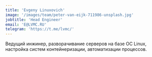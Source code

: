 ```yaml
---
title: 'Evgeny Linuxovich'
image: '/images/team/peter-van-eijk-711986-unsplash.jpg'
jobtitle: 'Head Engineer'
email: 'E@LVMC.RU'
telegram: 'https://t.me/lvmc/'
---
```


Ведущий инжинер, разворачивание серверов на базе ОС Linux, настройка систем контейнеризации, автоматизации процессов. 
